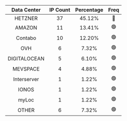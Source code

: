 | Data Center | IP Count | Percentage | Freq |
|:------------:|:--------:|:-----------:|:-----:|
| HETZNER | 37 | 45.12% | 🔴 |
| AMAZON | 11 | 13.41% | 🟢 |
| Contabo | 10 | 12.20% | 🟢 |
| OVH | 6 | 7.32% | 🟢 |
| DIGITALOCEAN | 5 | 6.10% | 🟢 |
| MEVSPACE | 4 | 4.88% | 🟢 |
| Interserver | 1 | 1.22% | 🟢 |
| IONOS | 1 | 1.22% | 🟢 |
| myLoc | 1 | 1.22% | 🟢 |
| OTHER | 6 | 7.32% | 🟢 |